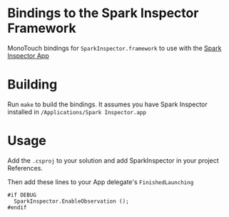 Bindings to the Spark Inspector Framework
===============================

MonoTouch bindings for `SparkInspector.framework` to use with the [Spark Inspector App](http://sparkinspector.com/)


Building 
========

Run `make` to build the bindings. It assumes you have Spark Inspector installed in `/Applications/Spark Inspector.app`


Usage
===

Add the `.csproj` to your solution and add SparkInspector in your project References.

Then add these lines to your App delegate's `FinishedLaunching`

    #if DEBUG
	  SparkInspector.EnableObservation ();
    #endif

